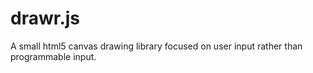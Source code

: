 drawr.js
=====

A small html5 canvas drawing library focused on user input rather than programmable input.
